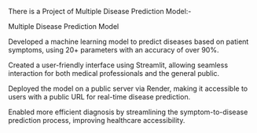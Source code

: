 There is a Project of Multiple Disease Prediction Model:-

Multiple Disease Prediction Model

Developed a machine learning model to predict diseases based on patient symptoms, using 20+ parameters with an accuracy of over 90%.

Created a user-friendly interface using Streamlit, allowing seamless interaction for both medical professionals and the general public.

Deployed the model on a public server via Render, making it accessible to users with a public URL for real-time disease prediction.

Enabled more efficient diagnosis by streamlining the symptom-to-disease prediction process, improving healthcare accessibility.
